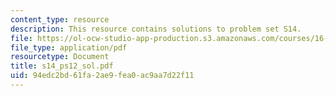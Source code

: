 ```yaml
---
content_type: resource
description: This resource contains solutions to problem set S14.
file: https://ol-ocw-studio-app-production.s3.amazonaws.com/courses/16-01-unified-engineering-i-ii-iii-iv-fall-2005-spring-2006/94edc2bd61fa2ae9fea0ac9aa7d22f11_s14_ps12_sol.pdf
file_type: application/pdf
resourcetype: Document
title: s14_ps12_sol.pdf
uid: 94edc2bd-61fa-2ae9-fea0-ac9aa7d22f11
---
```


